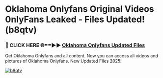 # Oklahoma Onlyfans Original Videos 0nlyFans Leaked - Files Updated! (b8qtv)

<h3>🔴 CLICK HERE 🌐==►► <a href="https://tinyurl.com/ehrbuxhb" rel="nofollow">Oklahoma Onlyfans Updated Files</a></h3>

Get Oklahoma Onlyfans and all content. Now you can access all videos and pictures of Oklahoma Onlyfans. New Updated Files 2025!

[![b8qtv](https://i.imgur.com/lVYEuWS.gif)](https://tinyurl.com/ehrbuxhb)
